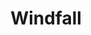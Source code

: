 ---
title: "Windfall"
year: 2022
rating: 2.5
stars: "★★½"
rewatched: false
permalink: "windfall"
watched_on: 2022-03-25
---